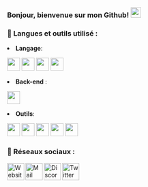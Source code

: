 ### Bonjour, bienvenue sur mon Github! <img width="24px" src="https://cdn.ultralion.xyz/storage/img/hi.gif" />

### 📒 Langues et outils utilisé :

<li><B>Langage</B>:</li>
<p align="left">
  <img height="30" src="https://cdn.ultralion.xyz/storage/img/js.png" style="max-width:100%;">
  <img height="30" src="https://cdn.ultralion.xyz/storage/img/c.png" style="max-width:100%;">
  <img height="30" src="https://cdn.ultralion.xyz/storage/img/html5.png" style="max-width:100%;">
  <img height="30" src="https://cdn.ultralion.xyz/storage/img/css3.png" style="max-width:100%;">
  </p>
 <li><B>Back-end</B> :</li>
<p align="left">
<img height="30" src="https://cdn.ultralion.xyz/storage/img/nodejs.png" style="max-width:100%;">
  </p>
<li><B>Outils</B>:</li>
<p align="left">
<img height="30" src="https://cdn.ultralion.xyz/storage/img/vscode.png" style="max-width:100%;">
<img height="30" src="https://cdn.ultralion.xyz/storage/img/sublimetext.png" style="max-width:100%;">
<a href="https://mremoteng.org/"><img height="30" src="https://cdn.ultralion.xyz/storage/img/mRemoteNG.png" style="max-width:100%;"></a>
<img height="30" src="https://cdn.ultralion.xyz/storage/img/winscp.png" style="max-width:100%;">
<img height="30" src="https://cdn.ultralion.xyz/storage/img/github.png" style="max-width:100%;">
  </p>
 
 ### 🔗 Réseaux sociaux :
<p align="left">
<a href="https://ultralion.xyz" title="Website">
  <img align="left" alt="Website" width="40px" src="https://cdn.ultralion.xyz/storage/img/website.png" /></a>
<a href="mailto:ultralionfr@gmail.com?subject=[GitHub]%20Contact%20for%20..." title="Mail">
  <img align="left" alt="Mail" width="40px" src="https://cdn.ultralion.xyz/storage/img/mail.png" /></a>
<a href="https://discord.skywolfs.fr" title="Discord">
  <img align="left" alt="Discord" width="40px" src="https://cdn.ultralion.xyz/storage/img/discord.png" /></a>
<a href="https://www.twitter.com/UltraLion__" title="Twitter">
  <img align="left" alt="Twitter" width="40px" src="https://cdn.ultralion.xyz/storage/img/twitter.png" /></a>
</p>
